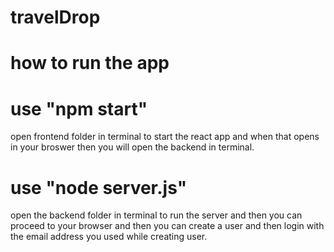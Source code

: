 # travelDrop

# how to run the app


# use "npm start" 
open frontend folder in terminal to start the react app and when that opens in your broswer then you will open the backend in terminal.

# use "node server.js" 
open the backend folder in terminal to run the server and then you can proceed to your browser and then you can create a user and then login with the email address you used while creating user.

